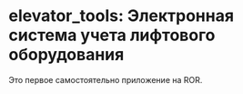 # elevator_tools: Электронная система учета лифтового оборудования

Это первое самостоятельно приложение на ROR.